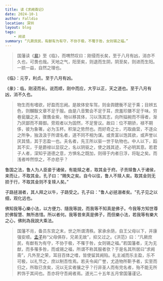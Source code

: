 ```yaml
---
title: 读《求阙斋记》
date: 2024-10-1
author: Falldio
location: 深圳
layout: blog
tags: 
    - 阅读
summary: “凡厥庶民，有猷有为有守，不协于极，不罹于咎，女则锡之福。”
---
```


> 国藩读《[易](https://baike.baidu.com/item/%E6%98%93/416877?fromModule=lemma_inlink)》至《临》，而喟然叹曰：刚侵而长矣，至于八月有凶，消亦不久也，可畏也哉。天地之气，阳至矣，则退而生阴，阴至矣，则进而生阳。一损一益，自然之理也。

《临》：元亨，利贞。至于八月有凶。

《彖》：临，刚浸而长。说而顺，刚中而应，大亨以正，天之道也。至于八月有凶，消不久也。

> 物生而有嗜欲，好盈而忘阙。是故体安车驾，则金舆鏓衡不足于乘；目辨五色，则黼黻文章不足于服。由是八音繁会不足于耳，庶羞珍膳不足于味。穷巷瓮牖之夫，骤膺金紫，物以移其体，习以荡其志，向所搤捥而不得者，渐乃厌鄙而不屑御。旁观者以为固然，不足訾议。故曰：位不期骄，禄不期侈，彼为象箸，必为玉杯。积渐之势然也。而好奇之士，巧取曲营，不逐众之所争，独汲汲于所谓名者，道不同不相为谋。或贵富以饱其欲，或声誉以厌其情，其于志盈一也。夫名者，先王所以驱一世于轨物也。中人以下，蹈其不实，于是爵禄以显驭之，名以阴驱之，使之践其迹，不必明其意。若君子人者，深知乎道德之意，方惧名之既加，则得于内者日浮，将耻之矣。而浅者哗然惊之，不亦悲乎？

鲁国之法，鲁人为人臣妾于诸侯，有能赎之者，取其金于府。子贡赎鲁人于诸侯，来而让，不取其金。孔子曰：“赐失之矣。自今以往，鲁人不赎人矣。取其金则无损于行，不取其金则不复赎人矣。”

子路拯溺者，其人拜之以牛，子路受之。孔子曰："鲁人必拯溺者矣。"孔子见之以细，观化远也。

佛知我等心樂小法，以方便力、隨我等說，而我等不知真是佛子。今我等方知世尊於佛智慧、無所吝惜。所以者何。我等昔來真是佛子，而但樂小法，若我等有樂大之心，佛則為我說大乘法。

> 国藩不肖，备员东宫之末，世之所谓清秩。家承余荫，自王父母以下，并康强安顺。[孟子](https://baike.baidu.com/item/%E5%AD%9F%E5%AD%90/0?fromModule=lemma_inlink)称“父母俱存，兄弟无故”，抑又过之。《洪范》曰：“凡厥庶民，有猷有为有守，不协于极，不罹于咎，女则锡之福。”若国藩者，无为无猷，而多罹多咎，而或锡之福，所谓不称其服者欤？于是名其所居曰“求阙斋”，凡外至之荣，耳目百体之嗜，皆使留其阙陷。礼主减而乐主盈，乐不可极，以礼节之，庶以制吾性焉。若夫令闻广誉，尤造物所靳予者，实至而归之，所取已贪矣，况以无实者攘之乎？行非圣人而有完名者，殆不能无所矜饰于其间也。吾亦将守吾阙者焉。道光二十五年五月曾国藩谨记。
